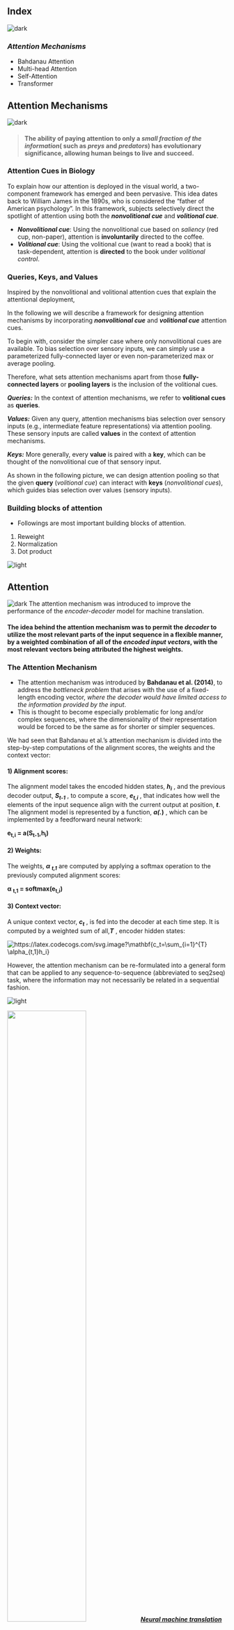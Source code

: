 ## Index
![dark](https://user-images.githubusercontent.com/12748752/141935752-90492d2e-7904-4f9f-a5a1-c4e59ddc3a33.png)

### _Attention Mechanisms_
* Bahdanau Attention
* Multi-head Attention 
* Self-Attention
* Transformer

## Attention Mechanisms
![dark](https://user-images.githubusercontent.com/12748752/141935752-90492d2e-7904-4f9f-a5a1-c4e59ddc3a33.png)

> #### The ability of paying attention to only a _small fraction of the information_( such as _preys_ and _predators_) has evolutionary significance, allowing human beings to live and succeed.

### Attention Cues in Biology
To explain how our attention is deployed in the visual world, a two-component framework has emerged and been pervasive. This idea dates back to William James in the 1890s, who is considered the “father of American psychology”. In this framework, subjects selectively direct the spotlight of attention using both the **_nonvolitional cue_** and **_volitional cue_**.

* **_Nonvolitional cue_**: Using the nonvolitional cue based on _saliency_ (red cup, non-paper), attention is **involuntarily** directed to the coffee.
* **_Volitional cue_**: Using the volitional cue (want to read a book) that is task-dependent, attention is **directed** to the book under _volitional control_.

### Queries, Keys, and Values
Inspired by the nonvolitional and volitional attention cues that explain the attentional deployment, 

In the following we will describe a framework for designing attention mechanisms by incorporating **_nonvolitional cue_** and **_volitional cue_** attention cues.

To begin with, consider the simpler case where only nonvolitional cues are available. To bias selection over sensory inputs, we can simply use a parameterized fully-connected layer or even non-parameterized max or average pooling.

Therefore, what sets attention mechanisms apart from those **fully-connected layers** or **pooling layers** is the inclusion of the volitional cues. 

**_Queries:_**
In the context of attention mechanisms, we refer to **volitional cues** as **queries**. 

**_Values:_**
Given any query, attention mechanisms bias selection over sensory inputs (e.g., intermediate feature representations) via attention pooling. These sensory inputs are called **values** in the context of attention mechanisms. 

**_Keys:_**
More generally, every **value** is paired with a **key**, which can be thought of the nonvolitional cue of that sensory input. 

As shown in the following picture, we can design attention pooling so that the given **query** (_volitional cue_) can interact with **keys** (_nonvolitional cues_), which guides bias selection over values (sensory inputs).





### Building blocks of attention
* Followings are most important building blocks of attention.
1) Reweight
2) Normalization
3) Dot product

![light](https://user-images.githubusercontent.com/12748752/141935760-406edb8f-cb9b-4e30-9b69-9153b52c28b4.png)

## Attention
![dark](https://user-images.githubusercontent.com/12748752/141935752-90492d2e-7904-4f9f-a5a1-c4e59ddc3a33.png)
The attention mechanism was introduced to improve the performance of the _encoder-decoder_ model for machine translation. 
#### The idea behind the attention mechanism was to permit the _decoder_ to utilize the most relevant parts of the input sequence in a flexible manner, by a weighted combination of all of the _encoded input vectors_, with the most relevant vectors being attributed the highest weights. 

### The Attention Mechanism
* The attention mechanism was introduced by **Bahdanau et al. (2014)**, to address the _bottleneck problem_ that arises with the use of a fixed-length encoding vector, _where the decoder would have limited access to the information provided by the input_. 
* This is thought to become especially problematic for long and/or complex sequences, where the dimensionality of their representation would be forced to be the same as for shorter or simpler sequences.

We had seen that Bahdanau et al.’s attention mechanism is divided into the step-by-step computations of the alignment scores, the weights and the context vector:

#### 1) Alignment scores: 
The alignment model takes the encoded hidden states, **_h<sub>i</sub>_** , and the previous decoder output,  **_S<sub>t-1</sub>_** , to compute a score,   **_e<sub>t,i</sub>_** , that indicates how well the elements of the input sequence align with the current output at position,  **_t_**. The alignment model is represented by a function,  **_a(._)** , which can be implemented by a feedforward neural network:

**e<sub>t,i</sub> = a(S<sub>t-1</sub>,h<sub>i</sub>)**
#### 2) Weights: 
The weights, ***&alpha; <sub>t,1</sub>***  are computed by applying a softmax operation to the previously computed alignment scores:

**&alpha; <sub>t,1</sub> = softmax(e<sub>t,i</sub>)**

#### 3) Context vector: 
A unique context vector, **_c<sub>t</sub>_** , is fed into the decoder at each time step. It is computed by a weighted sum of all,**_T_** , encoder hidden states:
 
<img src="https://latex.codecogs.com/svg.image?\mathbf{c_t=\sum_{i=1}^{T}&space;\alpha_{t,1}h_i}" title="https://latex.codecogs.com/svg.image?\mathbf{c_t=\sum_{i=1}^{T} \alpha_{t,1}h_i}" />

However, the attention mechanism can be re-formulated into a general form that can be applied to any sequence-to-sequence (abbreviated to seq2seq) task, where the information may not necessarily be related in a sequential fashion.

![light](https://user-images.githubusercontent.com/12748752/141935760-406edb8f-cb9b-4e30-9b69-9153b52c28b4.png)

<img src="https://user-images.githubusercontent.com/12748752/163703981-531eea76-73c2-422d-b19e-6bea87ac6787.png" width=60%/>
<i><b><ins>Neural machine translation using an Encoder–Decoder network with an attention model</i></b></ins>


On the left, you have the encoder and the decoder. Instead of just sending the encoder’s final hidden state to the decoder (which is still done, although it is not shown in the figure), we now send all of its outputs to the decoder. At each time step, the decoder’s memory cell computes a weighted sum of all these encoder outputs: this determines which words it will focus on at this step. The weight ***&alpha; <sub>(t,i)</sub>*** is the weight of the ***i<sup>th</sup>*** encoder output at the ***t<sup>th</sup>*** decoder time step. For example, if the weight ***&alpha; <sub>(3,2)</sub>*** is much larger than the weights ***&alpha; <sub>(3,0)</sub>*** and ***&alpha; <sub>(3,1)</sub>*** , then the decoder will pay much more attention to word number 2 (“milk”) than to the other two words, at least at this time step. The rest of the decoder works just like earlier: at each time step the memory cell receives the inputs we just discussed, plus the hidden state from the previous time step, and finally (although it is not represented in the diagram) it receives the target word from the previous time step (or at inference time, the output from the previous time step). 
### _Attention Layer or Alignment Model_
But where do these ***&alpha; <sub>(t,i)</sub>*** weights come from? It’s actually pretty simple: they are generated by a type of small neural network called an **_alignment model_** (or an **_attention layer_**), which is trained jointly with the rest of the Encoder–Decoder model. This alignment model is illustrated on the righthand side of Figure 16-6. It starts with a time-distributed Dense layer with a single neuron, which receives as input all the encoder outputs, concatenated with the decoder’s previous hidden state (e.g., h ). This layer outputs a score (or energy) for each encoder output (e.g., e ): this score measures how well each output is aligned with the decoder’s previous hidden state. Finally, all the scores go through a softmax layer to get a final weight for each encoder output (e.g., α ). All the weights for a given decoder time step add up to 1 (since the softmax layer is not timedistributed). This particular attention mechanism is called Bahdanau attention (named after the paper’s first author). Since it concatenates the encoder output with the decoder’s previous hidden state, it is sometimes called concatenative attention (or additive attention).



### _EXPLAINABILITY:_
One extra benefit of attention mechanisms is that they make it easier to understand what led the model to produce its output. This is called explainability. It can be especially useful when the model makes a mistake: for example, if an image of a dog walking in the snow is labeled as “a wolf walking in the snow,” then you can go back and check what the model focused on when it output the word “wolf.” You may find that it was paying attention not only to the dog, but also to the snow, hinting at a possible explanation: perhaps the way the model learned to distinguish dogs from wolves is by checking whether or not there’s a lot of snow around. You can then fix this by training the model with more images of wolves without snow, and dogs with snow. This example comes from a great 2016 paper by Marco Tulio Ribeiro et al. that uses a different approach to explainability: learning an interpretable model locally around a classifier’s prediction. In some applications, explainability is not just a tool to debug a model; it can be a legal requirement (think of a system deciding whether or not it should grant you a loan).


## References
![dark](https://user-images.githubusercontent.com/12748752/141935752-90492d2e-7904-4f9f-a5a1-c4e59ddc3a33.png)



